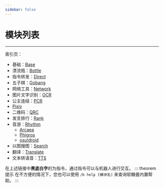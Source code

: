 ```yaml
---
sidebar: false
---
```


# 模块列表

---

索引页：
- 基础：[Base](./base/)
- 漂流瓶：[Bottle](./bottle/)
- 指令转发：[Direct](./direct/)
- 五子棋：[Gobang](./gobang/)
- 网络工具：[Network](./network/)
- 图片文字识别：[OCR](./ocr/)
- 公主连结：[PCR](./pcr/)
- [Pixiv](./pixiv/)
- 二维码：[QRC](./qrc/)
- 发言排行：[Rank](./rank/)
- 音游：[Rhythm](./rhythm/)
  - [Arcaea](./arcaea/) <Badge text="update" />
  - [Phigros](./phigros/)
  - [osu!droid](./osudroid/)
- 以图搜图：[Search](./search/)
- 翻译：[Translate](./translate/)
- 文本转语音：[TTS](./tts/)

在上述链接中**黑底白字**的为指令，通过指令可以与机器人进行交互。
::: theorem 提示
在不方便的情况下，您也可以使用 `/b help [模块名]` 来查询软糖酱内置帮助。
:::